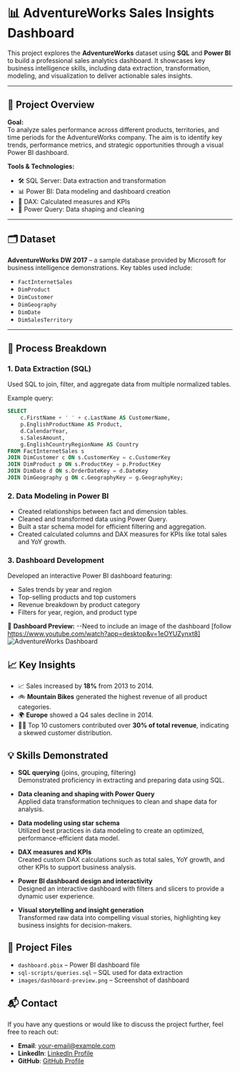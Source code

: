 # 📊 AdventureWorks Sales Insights Dashboard

This project explores the **AdventureWorks** dataset using **SQL** and **Power BI** to build a professional sales analytics dashboard. It showcases key business intelligence skills, including data extraction, transformation, modeling, and visualization to deliver actionable sales insights.

---

## 🚀 Project Overview

**Goal:**  
To analyze sales performance across different products, territories, and time periods for the AdventureWorks company. The aim is to identify key trends, performance metrics, and strategic opportunities through a visual Power BI dashboard.

**Tools & Technologies:**
- 🛠️ SQL Server: Data extraction and transformation
- 📊 Power BI: Data modeling and dashboard creation
- 📐 DAX: Calculated measures and KPIs
- 📁 Power Query: Data shaping and cleaning

---

## 🗂️ Dataset

**AdventureWorks DW 2017** – a sample database provided by Microsoft for business intelligence demonstrations. Key tables used include:
- `FactInternetSales`
- `DimProduct`
- `DimCustomer`
- `DimGeography`
- `DimDate`
- `DimSalesTerritory`

---

## 🔧 Process Breakdown

### 1. Data Extraction (SQL)
Used SQL to join, filter, and aggregate data from multiple normalized tables.

Example query:

```sql
SELECT 
    c.FirstName + ' ' + c.LastName AS CustomerName,
    p.EnglishProductName AS Product,
    d.CalendarYear,
    s.SalesAmount,
    g.EnglishCountryRegionName AS Country
FROM FactInternetSales s
JOIN DimCustomer c ON s.CustomerKey = c.CustomerKey
JOIN DimProduct p ON s.ProductKey = p.ProductKey
JOIN DimDate d ON s.OrderDateKey = d.DateKey
JOIN DimGeography g ON c.GeographyKey = g.GeographyKey;
```

### 2. Data Modeling in Power BI

- Created relationships between fact and dimension tables.
- Cleaned and transformed data using Power Query.
- Built a star schema model for efficient filtering and aggregation.
- Created calculated columns and DAX measures for KPIs like total sales and YoY growth.

### 3. Dashboard Development

Developed an interactive Power BI dashboard featuring:

- Sales trends by year and region
- Top-selling products and top customers
- Revenue breakdown by product category
- Filters for year, region, and product type

📸 **Dashboard Preview:**  --Need to include an image of the dashboard [follow https://www.youtube.com/watch?app=desktop&v=1eOYUZynxt8]
![AdventureWorks Dashboard](images/dashboard-preview.png)

## 📈 Key Insights

- 📈 Sales increased by **18%** from 2013 to 2014.
- 🚲 **Mountain Bikes** generated the highest revenue of all product categories.
- 🌍 **Europe** showed a Q4 sales decline in 2014.
- 🧍‍♂️ Top 10 customers contributed over **30% of total revenue**, indicating a skewed customer distribution.

## 💡 Skills Demonstrated

- **SQL querying** (joins, grouping, filtering)  
  Demonstrated proficiency in extracting and preparing data using SQL.

- **Data cleaning and shaping with Power Query**  
  Applied data transformation techniques to clean and shape data for analysis.

- **Data modeling using star schema**  
  Utilized best practices in data modeling to create an optimized, performance-efficient data model.

- **DAX measures and KPIs**  
  Created custom DAX calculations such as total sales, YoY growth, and other KPIs to support business analysis.

- **Power BI dashboard design and interactivity**  
  Designed an interactive dashboard with filters and slicers to provide a dynamic user experience.

- **Visual storytelling and insight generation**  
  Transformed raw data into compelling visual stories, highlighting key business insights for decision-makers.

## 📂 Project Files

- `dashboard.pbix` – Power BI dashboard file
- `sql-scripts/queries.sql` – SQL used for data extraction
- `images/dashboard-preview.png` – Screenshot of dashboard

## 📬 Contact

If you have any questions or would like to discuss the project further, feel free to reach out:

- **Email**: your-email@example.com
- **LinkedIn**: [LinkedIn Profile](https://www.linkedin.com/in/your-profile)
- **GitHub**: [GitHub Profile](https://github.com/your-profile)

